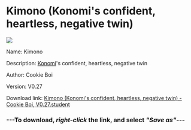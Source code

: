 # Kimono (Konomi's confident, heartless, negative twin)

<img src = "https://raw.githubusercontent.com/Arbiter1223/Koukou-Gurashi-Custom-Students/master/Students/Files/Kimono%20(Konomi's%20confident%2C%20heartless%2C%20negative%20twin).png">

Name: Kimono

Description: <a href="Konomi%20(Kimono's%20shy,%20kind,%20positive%20twin).md">Konomi</a>'s confident, heartless, negative twin

Author: Cookie Boi

Version: V0.27

Download link: <a href="https://raw.githubusercontent.com/Arbiter1223/Koukou-Gurashi-Custom-Students/master/Students/Files/Kimono%20(Konomi's%20confident%2C%20heartless%2C%20negative%20twin)%20-%20Cookie%20Boi%2C%20V0.27.student">Kimono (Konomi's confident, heartless, negative twin) - Cookie Boi, V0.27.student</a>

### ---**To download, _right-click_ the link, and select _"Save as"_**---

